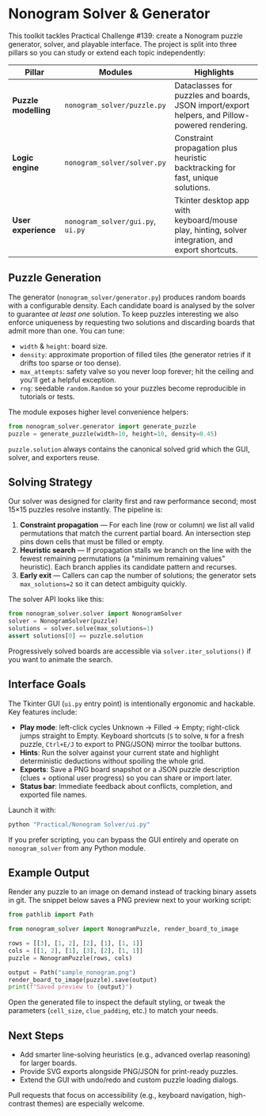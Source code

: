 # Nonogram Solver & Generator

This toolkit tackles Practical Challenge #139: create a Nonogram puzzle generator, solver, and playable interface. The project is split into three pillars so you can study or extend each topic independently:

| Pillar | Modules | Highlights |
| --- | --- | --- |
| **Puzzle modelling** | `nonogram_solver/puzzle.py` | Dataclasses for puzzles and boards, JSON import/export helpers, and Pillow-powered rendering. |
| **Logic engine** | `nonogram_solver/solver.py` | Constraint propagation plus heuristic backtracking for fast, unique solutions. |
| **User experience** | `nonogram_solver/gui.py`, `ui.py` | Tkinter desktop app with keyboard/mouse play, hinting, solver integration, and export shortcuts. |

## Puzzle Generation

The generator (`nonogram_solver/generator.py`) produces random boards with a configurable density. Each candidate board is analysed by the solver to guarantee *at least one* solution. To keep puzzles interesting we also enforce uniqueness by requesting two solutions and discarding boards that admit more than one. You can tune:

- `width` & `height`: board size.
- `density`: approximate proportion of filled tiles (the generator retries if it drifts too sparse or too dense).
- `max_attempts`: safety valve so you never loop forever; hit the ceiling and you'll get a helpful exception.
- `rng`: seedable `random.Random` so your puzzles become reproducible in tutorials or tests.

The module exposes higher level convenience helpers:

```python
from nonogram_solver.generator import generate_puzzle
puzzle = generate_puzzle(width=10, height=10, density=0.45)
```

`puzzle.solution` always contains the canonical solved grid which the GUI, solver, and exporters reuse.

## Solving Strategy

Our solver was designed for clarity first and raw performance second; most 15×15 puzzles resolve instantly. The pipeline is:

1. **Constraint propagation** &mdash; For each line (row or column) we list all valid permutations that match the current partial board. An intersection step pins down cells that must be filled or empty.
2. **Heuristic search** &mdash; If propagation stalls we branch on the line with the fewest remaining permutations (a "minimum remaining values" heuristic). Each branch applies its candidate pattern and recurses.
3. **Early exit** &mdash; Callers can cap the number of solutions; the generator sets `max_solutions=2` so it can detect ambiguity quickly.

The solver API looks like this:

```python
from nonogram_solver.solver import NonogramSolver
solver = NonogramSolver(puzzle)
solutions = solver.solve(max_solutions=1)
assert solutions[0] == puzzle.solution
```

Progressively solved boards are accessible via `solver.iter_solutions()` if you want to animate the search.

## Interface Goals

The Tkinter GUI (`ui.py` entry point) is intentionally ergonomic and hackable. Key features include:

- **Play mode**: left-click cycles Unknown → Filled → Empty; right-click jumps straight to Empty. Keyboard shortcuts (`S` to solve, `N` for a fresh puzzle, `Ctrl+E/J` to export to PNG/JSON) mirror the toolbar buttons.
- **Hints**: Run the solver against your current state and highlight deterministic deductions without spoiling the whole grid.
- **Exports**: Save a PNG board snapshot or a JSON puzzle description (clues + optional user progress) so you can share or import later.
- **Status bar**: Immediate feedback about conflicts, completion, and exported file names.

Launch it with:

```bash
python "Practical/Nonogram Solver/ui.py"
```

If you prefer scripting, you can bypass the GUI entirely and operate on `nonogram_solver` from any Python module.

## Example Output

Render any puzzle to an image on demand instead of tracking binary assets in git. The snippet below saves a PNG preview next to your working script:

```python
from pathlib import Path

from nonogram_solver import NonogramPuzzle, render_board_to_image

rows = [[3], [1, 2], [2], [1], [1, 1]]
cols = [[1, 2], [1], [3], [2], [1, 1]]
puzzle = NonogramPuzzle(rows, cols)

output = Path("sample_nonogram.png")
render_board_to_image(puzzle).save(output)
print(f"Saved preview to {output}")
```

Open the generated file to inspect the default styling, or tweak the parameters (`cell_size`, `clue_padding`, etc.) to match your needs.

## Next Steps

- Add smarter line-solving heuristics (e.g., advanced overlap reasoning) for larger boards.
- Provide SVG exports alongside PNG/JSON for print-ready puzzles.
- Extend the GUI with undo/redo and custom puzzle loading dialogs.

Pull requests that focus on accessibility (e.g., keyboard navigation, high-contrast themes) are especially welcome.
